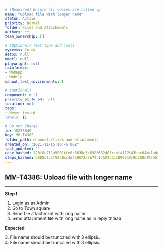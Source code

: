 ```yaml
---
# (Required) Ensure all values are filled up
name: "Upload file with longer name"
status: Active
priority: Normal
folder: Files and Attachments
authors: ""
team_ownership: []

# (Optional) Test type and tools
cypress: To Do
detox: null
mmctl: null
playwright: null
rainforest: 
- Webapp
- Mobile
manual_test_environments: []

# (Optional)
component: null
priority_p1_to_p4: null
location: null
tags: 
- Never tested
labels: []

# Do not change
id: 16233849
key: MM-T4386
folder_path: channels/files-and-attachments
created_on: "2021-11-15T16:46:00Z"
last_updated: ""
case_hashed: 120f8e7f2a59016fe0c6636c3c6386682405ccbfa112543bec04bd1adc9ceffbcda76754e54af61c5d0932eaf6a705a6
steps_hashed: b805d1c3f52a0dc4d450672a7b79b1d524c3c2899519c9b280d292b57fce84a396212b028c12e2dae2a3d9732d1cc95f
---
```


## MM-T4386: Upload file with longer name

---

**Step 1**

1. Login as an Admin
2. Go to Town square
3. Send file attachment with long name
4. Send attachment file with long name as in reply thread

**Expected**

3\. File name should be truncated with 3 ellipsis.\
4\. File name should be truncated with 3 ellipsis.
